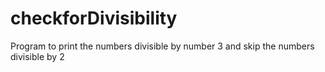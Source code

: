 # checkforDivisibility

Program to print the numbers divisible by number 3 and skip the numbers divisible by 2
